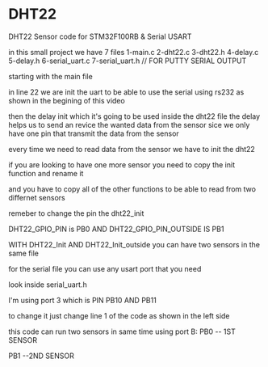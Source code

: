 # DHT22
DHT22 Sensor code for STM32F100RB &amp; Serial USART 

in this small project we have 7 files
1-main.c
2-dht22.c  3-dht22.h
4-delay.c  5-delay.h
6-serial_uart.c 7-serial_uart.h // FOR PUTTY SERIAL OUTPUT 

starting with the main file

in line 22 we are init the uart to be able to use the serial
using rs232 as shown in the begining of this video

then the delay init which it's going to be used inside the dht22 file
the delay helps us to send an revice the wanted data from the sensor
sice we only have one pin that transmit the data from the sensor

every time we need to read data from the sensor we have to init the dht22

if you are looking to have one more sensor you need to copy the init function and rename it

and you have to copy all of the other functions to be able to read from two differnet sensors

remeber to change the pin the dht22_init 

DHT22_GPIO_PIN is PB0 AND DHT22_GPIO_PIN_OUTSIDE IS PB1

WITH DHT22_Init AND DHT22_Init_outside you can have two sensors in the same file 

for the serial file you can use any usart port that you need 

look inside serial_uart.h

I'm using port 3 which is PIN PB10 AND PB11 

to change it just change line 1 of the code as shown in the left side



this code can run two sensors in same time using port B:
PB0 -- 1ST SENSOR

PB1 --2ND SENSOR





























